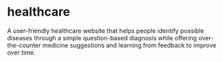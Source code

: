 # healthcare
A user-friendly healthcare website that helps people identify possible diseases through a simple question-based diagnosis while offering over-the-counter medicine suggestions and learning from feedback to improve over time.
